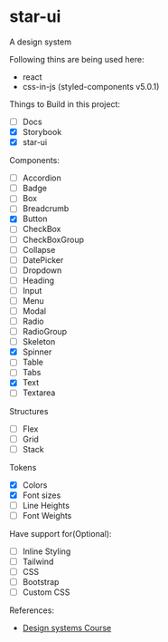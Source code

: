 # star-ui

A design system

Following thins are being used here:

- react
- css-in-js (styled-components v5.0.1)

Things to Build in this project:

- [ ] Docs
- [x] Storybook
- [x] star-ui

Components:

- [ ] Accordion
- [ ] Badge
- [ ] Box
- [ ] Breadcrumb
- [x] Button
- [ ] CheckBox
- [ ] CheckBoxGroup
- [ ] Collapse
- [ ] DatePicker
- [ ] Dropdown
- [ ] Heading
- [ ] Input
- [ ] Menu
- [ ] Modal
- [ ] Radio
- [ ] RadioGroup
- [ ] Skeleton
- [x] Spinner
- [ ] Table
- [ ] Tabs
- [x] Text
- [ ] Textarea

Structures

- [ ] Flex
- [ ] Grid
- [ ] Stack

Tokens

- [x] Colors
- [x] Font sizes
- [ ] Line Heights
- [ ] Font Weights

Have support for(Optional):

- [ ] Inline Styling
- [ ] Tailwind
- [ ] CSS
- [ ] Bootstrap
- [ ] Custom CSS

References:

- [Design systems Course](https://designsystems.engineering/)
